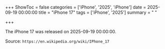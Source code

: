 +++
ShowToc = false
categories = ['iPhone', '2025', 'iPhone']
date = 2025-09-19 00:00:00
title = "iPhone 17"
tags = ['iPhone', '2025']
summary = " "

+++

The iPhone 17 was released on 2025-09-19 00:00:00.

Source: `https://en.wikipedia.org/wiki/IPhone_17`



